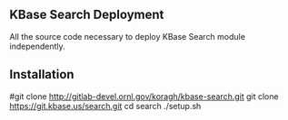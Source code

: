 ## KBase Search Deployment

All the source code necessary to deploy KBase Search module independently.

## Installation

  #git clone http://gitlab-devel.ornl.gov/koragh/kbase-search.git
	git clone https://git.kbase.us/search.git
	cd search
	./setup.sh


